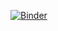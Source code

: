 [![Binder](https://mybinder.org/badge_logo.svg)](https://mybinder.org/v2/gh/Curry-Sawce-W/speech-envelope-enhancement/main?urlpath=%2Fdoc%2Ftree%2Fsample_player.ipynb)
